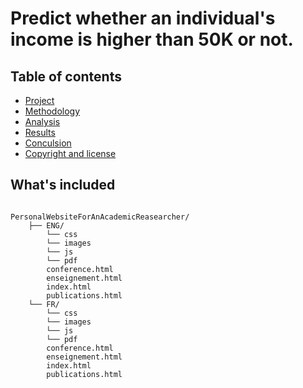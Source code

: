 # Predict whether an individual's income is higher than 50K or not.

## Table of contents

- [Project](#project)
- [Methodology](#methodology)
- [Analysis](#analysis)
- [Results](#results)
- [Conculsion](#conclusion)
- [Copyright and license](#copyright-and-license)

## What's included
```text

PersonalWebsiteForAnAcademicReasearcher/
    ├── ENG/
        └── css
        └── images
        └── js
        └── pdf
        conference.html
        enseignement.html
        index.html
        publications.html
    └── FR/
        └── css
        └── images
        └── js
        └── pdf
        conference.html
        enseignement.html
        index.html
        publications.html
```
